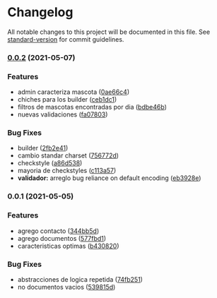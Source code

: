 # Changelog

All notable changes to this project will be documented in this file. See [standard-version](https://github.com/conventional-changelog/standard-version) for commit guidelines.

### [0.0.2](https://github.com/dds-utn/2021-vi-no-grupo-23/compare/v0.0.1...v0.0.2) (2021-05-07)


### Features

* admin caracteriza mascota ([0ae66c4](https://github.com/dds-utn/2021-vi-no-grupo-23/commit/0ae66c4518b87b6b7f5712cffad8543c5578cc57))
* chiches para los builder ([ceb1dc1](https://github.com/dds-utn/2021-vi-no-grupo-23/commit/ceb1dc1b70c8c676aa45ac5fd8e8adc14b19dfd3))
* filtros de mascotas encontradas  por dia ([bdbe46b](https://github.com/dds-utn/2021-vi-no-grupo-23/commit/bdbe46b931b24176fbb1757938bbbade0eb14969))
* nuevas validaciones ([fa07803](https://github.com/dds-utn/2021-vi-no-grupo-23/commit/fa0780336d02f068a2d5e11f1df3bbcf55e642ae))


### Bug Fixes

* builder ([2fb2e41](https://github.com/dds-utn/2021-vi-no-grupo-23/commit/2fb2e419f312ecdf1e91d65c154c8bb14a6b3b49))
* cambio standar charset ([756772d](https://github.com/dds-utn/2021-vi-no-grupo-23/commit/756772dc736639278ee43dbfc4f533a62aed483d))
* checkstyle ([a86d538](https://github.com/dds-utn/2021-vi-no-grupo-23/commit/a86d538b135dd04a36c3702446f1d990ee350d89))
* mayoria de checkstyles ([c113a57](https://github.com/dds-utn/2021-vi-no-grupo-23/commit/c113a57741ef78cda0958a85558d96cfaf86898b))
* **validador:** arreglo bug reliance on default encoding ([eb3928e](https://github.com/dds-utn/2021-vi-no-grupo-23/commit/eb3928e4a224681fb635ebb5db5c439f2f5b450d))

### 0.0.1 (2021-05-05)


### Features

* agrego contacto ([344bb5d](https://github.com/dds-utn/2021-vi-no-grupo-23/commit/344bb5d844ef28db8831d667d20f1660311079e4))
* agrego documentos ([577fbd1](https://github.com/dds-utn/2021-vi-no-grupo-23/commit/577fbd1629f21259058cd16ebaa5d56c2ce8732f))
* caracteristicas optimas ([b430820](https://github.com/dds-utn/2021-vi-no-grupo-23/commit/b43082016b74b86e2906d3a9ac33766a7769b216))


### Bug Fixes

* abstracciones de logica repetida ([74fb251](https://github.com/dds-utn/2021-vi-no-grupo-23/commit/74fb251c9be7c8c0809dcd0b3197a686624c3f08))
* no documentos vacios ([539815d](https://github.com/dds-utn/2021-vi-no-grupo-23/commit/539815de128937adb61c681e981768e4cdf22767))
